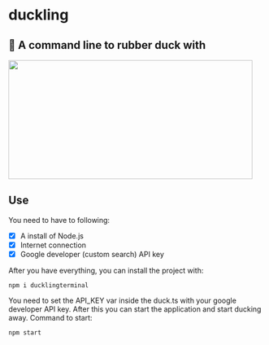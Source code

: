 # duckling
  
## 🦆 A command line to rubber duck with

<img src="https://media.giphy.com/media/4yOvWt3HrWw0INTFxj/giphy.gif" width="480" height="234">

## Use
You need to have to following:
- [x] A install of Node.js
- [x] Internet connection
- [x] Google developer (custom search) API key

After you have everything, you can install the project with:

```
npm i ducklingterminal
```

You need to set the API_KEY var inside the duck.ts with your google developer API key. After this you can start the application and start ducking away. Command to start:

```
npm start
```
